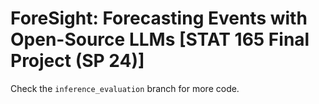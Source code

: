 # ForeSight: Forecasting Events with Open-Source LLMs [STAT 165 Final Project (SP 24)]

Check the `inference_evaluation` branch for more code.
